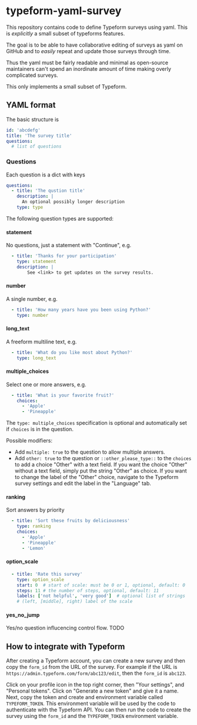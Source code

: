 # typeform-yaml-survey

This repository contains code to define Typeform surveys using yaml.
This is _explicitly_ a small subset of typeforms features.

The goal is to be able to have collaborative editing of surveys as yaml on
GitHub and to _easily_ repeat and update those surveys through time.

Thus the yaml must be fairly readable and minimal as open-source maintainers
can't spend an inordinate amount of time making overly complicated surveys.

This only implements a small subset of Typeform.

## YAML format

The basic structure is
```yaml
id: 'abcdefg'
title: 'The survey title'
questions:
  # list of questions
```

### Questions

Each question is a dict with keys

```yaml
questions:
  - title: 'The qustion title'
    description: |
      An optional possibly longer description
    type: type
```

The following question types are supported:

#### statement

No questions, just a statement with "Continue", e.g.
```yaml
  - title: 'Thanks for your participation'
    type: statement
    description: |
        See <link> to get updates on the survey results.
```

#### number
A single number, e.g.
```yaml
  - title: 'How many years have you been using Python?'
    type: number
```

#### long_text
A freeform multiline text, e.g.
```yaml
  - title: 'What do you like most about Python?'
    type: long_text
```

#### multiple_choices
Select one or more answers, e.g.

```yaml
  - title: 'What is your favorite fruit?'
    choices:
      - 'Apple'
      - 'Pineapple'
```

The `type: multiple_choices` specification is optional and automatically set if `choices` is in the question.

Possible modifiers:
- Add `multiple: true` to the question to allow multiple answers.
- Add `other: true` to the question or `::other_please_type::` to the `choices` to add a choice "Other"
  with a text field. If you want the choice "Other" without a text field, simply put the string "Other"
  as choice. If you want to change the label of the "Other" choice, navigate to the Typeform survey
  settings and edit the label in the "Language" tab.

#### ranking
Sort answers by priority
```yaml
  - title: 'Sort these fruits by deliciousness'
    type: ranking
    choices:
      - 'Apple'
      - 'Pineapple'
      - 'Lemon'
```

#### option_scale

```yaml
  - title: 'Rate this survey'
    type: option_scale
    start: 0  # start of scale: must be 0 or 1, optional, default: 0
    steps: 11 # the number of steps, optional, default: 11
    labels: ['not helpful', 'very good']  # optional list of strings
    # (left, [middle], right) label of the scale
```

#### yes_no_jump

Yes/no question influcencing control flow. TODO

## How to integrate with Typeform

After creating a Typeform account, you can create a new survey and then copy the `form_id` from the URL of the survey. For example if the URL is `https://admin.typeform.com/form/abc123/edit`, then the `form_id` is `abc123`.

Click on your profile icon in the top right corner, then "Your settings", and "Personal tokens". Click on "Generate a new token" and give it a name. Next, copy the token and create and environment variable called `TYPEFORM_TOKEN`. This environment variable will be used by the code to authenticate with the Typeform API. You can then run the code to create the survey using the `form_id` and the `TYPEFORM_TOKEN` environment variable.

